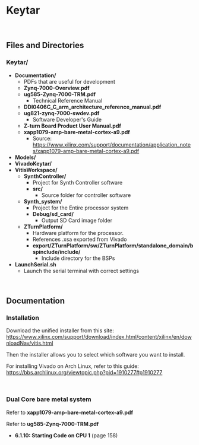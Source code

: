 
# Keytar

</br>

## Files and Directories


### **Keytar/**
* **Documentation/**
    * PDFs that are useful for development
    * **Zynq-7000-Overview.pdf**
    * **ug585-Zynq-7000-TRM.pdf**
        * Technical Reference Manual
    * **DDI0406C_C_arm_architecture_reference_manual.pdf**
    * **ug821-zynq-7000-swdev.pdf**
        * Software Developer's Guide
    * **Z-turn Board Product User Manual.pdf**
    * **xapp1079-amp-bare-metal-cortex-a9.pdf**
        * Source: https://www.xilinx.com/support/documentation/application_notes/xapp1079-amp-bare-metal-cortex-a9.pdf
* **Models/**
* **VivadoKeytar/**
* **VitisWorkspace/**
    * **SynthController/**
        * Project for Synth Controller software
        * **src/**
            * Source folder for controller software
    * **Synth_system/**
        * Project for the Entire processor system
        * **Debug/sd_card/**
            * Output SD Card image folder
    * **ZTurnPlatform/**
        * Hardware platform for the processor. 
        * References .xsa exported from Vivado
        * **export/ZTurnPlatform/sw/ZTurnPlatform/standalone_domain/bspinclude/include/**
            * Include directory for the BSPs
* **<span>LaunchSerial.sh</span>**
    * Launch the serial terminal with correct settings

</br>

## Documentation

### Installation

Download the unified installer from this site:
https://www.xilinx.com/support/download/index.html/content/xilinx/en/downloadNav/vitis.html

Then the installer allows you to select which software you want to install.

For installing Vivado on Arch Linux, refer to this guide:
https://bbs.archlinux.org/viewtopic.php?pid=1910277#p1910277

</br>

### Dual Core bare metal system

Refer to **xapp1079-amp-bare-metal-cortex-a9.pdf**

Refer to **ug585-Zynq-7000-TRM.pdf**
* **6.1.10: Starting Code on CPU 1** (page 158)





